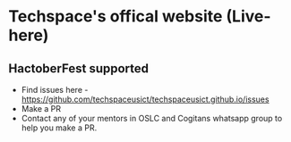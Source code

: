 # Techspace's offical website (Live-here)

## HactoberFest supported

- Find issues here - https://github.com/techspaceusict/techspaceusict.github.io/issues
- Make a PR
- Contact any of your mentors in OSLC and Cogitans whatsapp group to help you make a PR.
